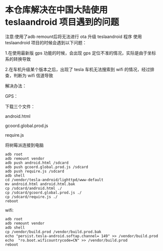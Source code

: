 # 本仓库解决在中国大陆使用teslaandroid 项目遇到的问题

注意:使用了adb remount后将无法进行 ota 升级 teslaandroid 程序
使用 teslaandroid 项目的时候会遇到以下问题：

1.在使用最新版 gps 功能的时候，会出现 gps 定位不准的情况，实际是由于坐标系的转换导致

2.在车机升级某个版本之后，出现了 tesla 车机无法搜索到 wifi 的情况，经过排查，判断为 wifi 信道导致

解决办法：

GPS：

下载三个文件：

android.html

gcoord.global.prod.js

require.js

将树莓派连接到电脑

    adb root
    adb remount vendor
    adb push android.html /sdcard
    adb push gcoord.global.prod.js /sdcard
    adb push require.js /sdcard
    adb shell 
    cd /vendor/tesla-android/lighttpd/www-default
    mv android.html android.html.bak
    cp /sdcard/android.html ./
    cp /sdcard/gcoord.global.prod.js ./
    cp /sdcard/require.js ./
    reboot

wifi:

    adb root
    adb remount vendor
    adb shell
    cp /vendor/build.prod /vendor/build.prod.bak
    echo "persist.tesla-android.softap.channel= 149" >> /vendor/build.prod
    echo  "ro.boot.wificountrycode=CN" >> /vendor/build.prod
    reboot


